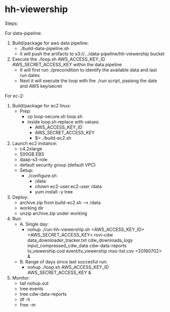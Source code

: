# hh-viewership

Steps:

For data-pipeline:
  1. Build/package for aws data pipeline:
      - ./build-data-pipeline.sh
      - it will push the artifacts to s3://.../data-pipeline/hh-viewership bucket
  2. Execute the ./loop.sh AWS_ACCESS_KEY_ID AWS_SECRET_ACCESS_KEY within the data pipeline
      - It will first run ./precondition to identify the available data and last run dates
      - Next it will execute the loop with the ./run script, pasisng the date and AWS key/secret

For ec-2:
  1. Build/package for ec2 linux:
      - Prep:
        - cp loop-secure.sh loop.sh
        - inside loop.sh replace with values: 
          - AWS_ACCESS_KEY_ID
          - AWS_SECRET_ACCESS_KEY
          - $> ./build-ec2.sh
  2. Launch ec2 instance:
      - c4.2xlarge
      - 500GB EBS
      - daap-s3-role
      - default security group (default VPC)
      - Setup:
          - ./configure.sh
            - /data
            - chown ec2-user:ec2-user /data
            - yum install -y tree
  3. Deploy:
      - archive.zip from build-ec2.sh --> /data
      - working dir
      - unzip archive.zip under working
  4. Run:
      - A. Single day:
          - nohup ./run-hh-viewership.sh <AWS_ACCESS_KEY_ID> <AWS_SECRET_ACCESS_KEY> rovi-cdw data_downloader_tracker.txt cdw_downloads_logs input_compressed_cdw_data cdw-data-reports tv_viewership.cod event/tv_viewership mso-list.csv <20160702> &
      - B. Range of days since last succesful run:
        - nohup ./loop.sh AWS_ACCESS_KEY_ID AWS_SECRET_ACCESS_KEY &
  5. Monitor:
      - tail nohup.out
      - tree events
      - tree cdw-data-reports
      - df -h
      - free -m
